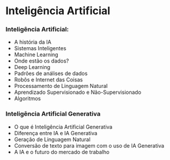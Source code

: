 # Inteligência Artificial

### Inteligência Artificial:

- A história da IA 
- Sistemas Inteligentes 
- Machine Learning 
- Onde estão os dados? 
- Deep Learning 
- Padrões de análises de dados 
- Robôs e Internet das Coisas 
- Processamento de Linguagem Natural 
- Aprendizado Supervisionado e Não-Supervisionado 
- Algoritmos

### Inteligência Artificial Generativa

- O que é Inteligência Artificial Generativa
- Diferença entre IA e IA Generativa
- Geração de Linguagem Natural
- Conversão de texto para imagem com o uso de IA Generativa
- A IA e o futuro do mercado de trabalho
